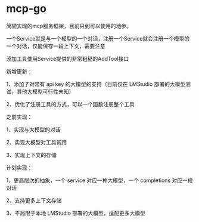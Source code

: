# mcp-go

简陋实现的mcp服务框架，目前只到可以使用的地步。

一个Service就是与一个模型的一个对话，注册一个Service就会注册一个模型的一个对话，仅能保存一段上下文，需要注意

添加工具使用Service提供的非常粗糙的AddTool接口

新增更新：

1、添加了对带有 api key 的大模型的支持（目前仅在 LMStudio 部署的大模型测试，其他大模型可行性未知）

2、优化了注册工具的方式，可以一个函数注册整个工具

之前实现：

1、实现与大模型的对话

2、实现大模型对工具调用

3、实现上下文的存储

计划实现：

1、更高层次的抽象，一个 service 对应一种大模型，一个 completions 对应一段对话

2、支持更多上下文存储

3、不局限于本地 LMStudio 部署的大模型，适配更多大模型